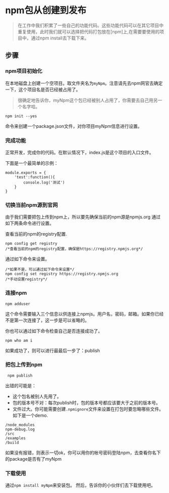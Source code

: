 
# npm包从创建到发布

> 在工作中我们积累了一些自己的功能代码。这些功能代码可以在其它项目中重复使用，此时我们就可以选择把代码打包放在[npm]上,在需要要使用的项目中，通过npm install去下载下来。

## 步骤

### npm项目初始化

在本地磁盘上创建一个空项目。取文件夹名为`myNpm`。注意请先去npm网官去确定一下，这个项目名是否已经被占用了。

> 很确定地告诉你，myNpm这个包已经被别人占用了，你需要去自己用另一个名字哈。


```
npm init --yes
```
命令来创建一个package.json文件，对你项目myNpm信息进行设置。

### 完成功能

正常开发，完成你的代码。在默认情况下，index.js是这个项目的入口文件。

下面是一个最简单的示例： 
```
module.exports = {
    'test':function(){
        console.log('测试')
    }
}
```

### 切换当前npm源到官网

由于我们需要把包上传到npm上，所以要先确保当前的npm源是npmjs.org
通过如下两条命令进行设置。

查看当前的npm的registry配置.
```
npm config get registry 
/*查看当前的npm的registry配置，确保是https://registry.npmjs.org*/

```
通过如下命令来设置。
```
/*如果不是，可以通过如下命令来设置*/
npm config set registry https://registry.npmjs.org 
/*手动设置registry*/
```


### 连接npm
```
npm adduser  
```
这个命令需要输入三个信息以供连接上npmjs。用户名，密码，邮箱。如果你已经不是第一次连接了，这一步是可以省略的。

你也可以通过如下命令检查自己是否连接成功了。
```
npm who am i
```

如果成功了，则可以进行最最后一步了：publish 

###  把包上传到npm

```
 npm publish 
```

出错的可能是：
- 这个包名被别人先用了。
- 包的版本号不对：每次publish时，包的版本号都应该要大于之前的版本号。
- 文件过大。你可能需要创建`.npmignore`文件来设置在打包时要忽略哪些文件。如下是一个demo.

```.npmignore
/node_modules
npm-debug.log
/src
/examples
/build
```

如果没有报错，则表示一切ok，你可以用你的帐号密码登陆npm，去查看你名下的package是否有了myNpm

### 下载使用

通过`npm install myNpm`来安装包。 然后，告诉你的小伙伴们去下载使用吧。

